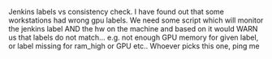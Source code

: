 Jenkins labels vs consistency check. I have found out that some workstations had wrong gpu labels. 
We need some script which will monitor the jenkins label AND the hw on the machine and based on it would WARN us that labels do not match... 
e.g. not enough GPU memory for given label, or label missing for ram_high or GPU etc.. Whoever picks this one, ping me
